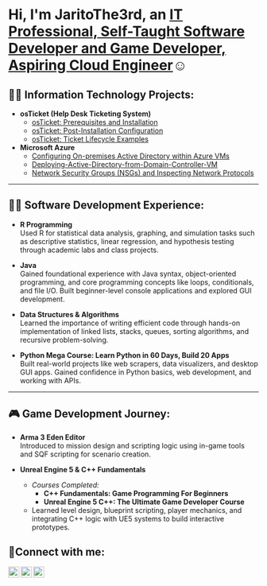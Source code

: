 <h1>Hi, I'm JaritoThe3rd, an <a href="https://linkedin.com/in/Josh">IT Professional, Self-Taught Software Developer and Game Developer, Aspiring Cloud Engineer</a>☺</h1>

<h2>👨‍💻 Information Technology Projects:</h2>

- <b>osTicket (Help Desk Ticketing System)</b>
  - [osTicket: Prerequisites and Installation](https://github.com/JaritoThe3rd/osTicket-Prerequisites-and-Installation)
  - [osTicket: Post-Installation Configuration](https://github.com/JaritoThe3rd/osTicket-Post-Installation-Configuration/tree/main)
  - [osTicket: Ticket Lifecycle Examples](https://github.com/JaritoThe3rd/osTicket-Ticket-Lifecycle-Examples)
- <b>Microsoft Azure</b>
  - [Configuring On-premises Active Directory within Azure VMs](https://github.com/JaritoThe3rd/Configuring-On-premises-Active-Directory-within-Azure-VMs/tree/main)
  - [Deploying-Active-Directory-from-Domain-Controller-VM](https://github.com/JaritoThe3rd/Deploying-Active-Directory-from-Domain-Controller-VM)
  - [Network Security Groups (NSGs) and Inspecting Network Protocols](https://github.com/JaritoThe3rd/Network-Security-Groups-NSGs-and-Inspecting-Network-Protocols)
 
---

## 👨‍💻 Software Development Experience:
- **R Programming**  
  Used R for statistical data analysis, graphing, and simulation tasks such as descriptive statistics, linear regression, and hypothesis testing through academic labs and class projects.

- **Java**  
  Gained foundational experience with Java syntax, object-oriented programming, and core programming concepts like loops, conditionals, and file I/O. Built beginner-level console applications and explored GUI development.

- **Data Structures & Algorithms**  
  Learned the importance of writing efficient code through hands-on implementation of linked lists, stacks, queues, sorting algorithms, and recursive problem-solving.

- **Python Mega Course: Learn Python in 60 Days, Build 20 Apps**  
  Built real-world projects like web scrapers, data visualizers, and desktop GUI apps. Gained confidence in Python basics, web development, and working with APIs.

---

## 🎮 Game Development Journey:
- **Arma 3 Eden Editor**  
  Introduced to mission design and scripting logic using in-game tools and SQF scripting for scenario creation.

- **Unreal Engine 5 & C++ Fundamentals**  
  - *Courses Completed:*  
    - **C++ Fundamentals: Game Programming For Beginners**  
    - **Unreal Engine 5 C++: The Ultimate Game Developer Course**  
  - Learned level design, blueprint scripting, player mechanics, and integrating C++ logic with UE5 systems to build interactive prototypes.

<h2>🤳Connect with me:</h2>

[<img align="left" alt="(https://x.com/jaritogaming) | Twitter" width="22px" src="https://cdn.jsdelivr.net/npm/simple-icons@v3/icons/twitter.svg" />][twitter/X]
[<img align="left" alt="[adamos-gabriel-jarito-95322221b](https://www.linkedin.com/in/adamos-gabriel-jarito-95322221b/) | LinkedIn" width="22px" src="https://cdn.jsdelivr.net/npm/simple-icons@v3/icons/linkedin.svg" />][linkedin]
[<img align="left" alt="lizadam21 | Instagram" width="22px" src="https://cdn.jsdelivr.net/npm/simple-icons@v3/icons/instagram.svg" />][instagram]

[twitter/X]: https://x.com/jaritogaming
[instagram]: https://www.instagram.com/lizadam21/
[linkedin]: https://www.linkedin.com/in/adamos-gabriel-jarito-95322221b/
